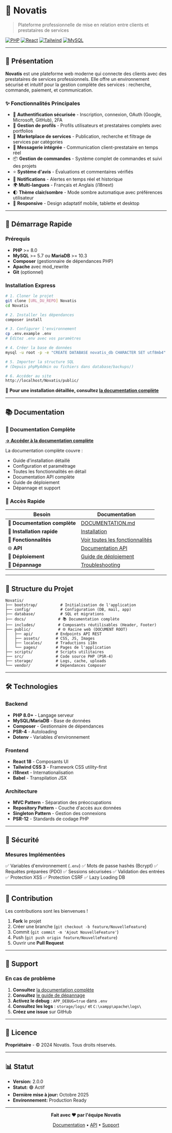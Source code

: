 # 🚀 Novatis

> Plateforme professionnelle de mise en relation entre clients et prestataires de services

[![PHP](https://img.shields.io/badge/PHP-8.0%2B-777BB4?logo=php)](https://php.net)
[![React](https://img.shields.io/badge/React-18-61DAFB?logo=react)](https://reactjs.org)
[![Tailwind](https://img.shields.io/badge/Tailwind-3.0-38B2AC?logo=tailwindcss)](https://tailwindcss.com)
[![MySQL](https://img.shields.io/badge/MySQL-8.0-4479A1?logo=mysql)](https://mysql.com)

---

## 📖 Présentation

**Novatis** est une plateforme web moderne qui connecte des clients avec des prestataires de services professionnels. Elle offre un environnement sécurisé et intuitif pour la gestion complète des services : recherche, commande, paiement, et communication.

### ✨ Fonctionnalités Principales

- 🔐 **Authentification sécurisée** - Inscription, connexion, OAuth (Google, Microsoft, GitHub), 2FA
- 👤 **Gestion de profils** - Profils utilisateurs et prestataires complets avec portfolios
- 💼 **Marketplace de services** - Publication, recherche et filtrage de services par catégories
- 💬 **Messagerie intégrée** - Communication client-prestataire en temps réel
- 📦 **Gestion de commandes** - Système complet de commandes et suivi des projets
- ⭐ **Système d'avis** - Évaluations et commentaires vérifiés
- 🔔 **Notifications** - Alertes en temps réel et historique
- 🌍 **Multi-langues** - Français et Anglais (i18next)
- 🌓 **Thème clair/sombre** - Mode sombre automatique avec préférences utilisateur
- 📱 **Responsive** - Design adaptatif mobile, tablette et desktop

---

## 🚀 Démarrage Rapide

### Prérequis

- **PHP** >= 8.0
- **MySQL** >= 5.7 ou **MariaDB** >= 10.3
- **Composer** (gestionnaire de dépendances PHP)
- **Apache** avec mod_rewrite
- **Git** (optionnel)

### Installation Express

```bash
# 1. Cloner le projet
git clone [URL_DU_REPO] Novatis
cd Novatis

# 2. Installer les dépendances
composer install

# 3. Configurer l'environnement
cp .env.example .env
# Éditez .env avec vos paramètres

# 4. Créer la base de données
mysql -u root -p -e "CREATE DATABASE novatis_db CHARACTER SET utf8mb4"

# 5. Importer la structure SQL
# (Depuis phpMyAdmin ou fichiers dans database/backups/)

# 6. Accéder au site
http://localhost/Novatis/public/
```

📖 **Pour une installation détaillée, consultez [la documentation complète](docs/DOCUMENTATION.md)**

---

## 📚 Documentation

### 📖 Documentation Complète

**[→ Accéder à la documentation complète](docs/DOCUMENTATION.md)**

La documentation complète couvre :
- Guide d'installation détaillé
- Configuration et paramétrage
- Toutes les fonctionnalités en détail
- Documentation API complète
- Guide de déploiement
- Dépannage et support

### 🎯 Accès Rapide

| Besoin | Documentation |
|--------|---------------|
| 📖 **Documentation complète** | [DOCUMENTATION.md](docs/DOCUMENTATION.md) |
| 🚀 **Installation rapide** | [Installation](docs/guides/installation/INSTALLATION.md) |
| 🔧 **Fonctionnalités** | [Voir toutes les fonctionnalités](docs/DOCUMENTATION.md#fonctionnalités) |
| 🌐 **API** | [Documentation API](docs/api/API.md) |
| 🚀 **Déploiement** | [Guide de déploiement](docs/deploiement/DEPLOIEMENT.md) |
| 🐛 **Dépannage** | [Troubleshooting](docs/guides/troubleshooting/TROUBLESHOOTING.md) |

---

## 📁 Structure du Projet

```
Novatis/
├── bootstrap/          # Initialisation de l'application
├── config/             # Configuration (DB, mail, app)
├── database/           # SQL et migrations
├── docs/              # 📚 Documentation complète
├── includes/          # Composants réutilisables (Header, Footer)
├── public/            # 🌐 Racine web (DOCUMENT ROOT)
│   ├── api/          # Endpoints API REST
│   ├── assets/       # CSS, JS, Images
│   ├── locales/      # Traductions i18n
│   └── pages/        # Pages de l'application
├── scripts/          # Scripts utilitaires
├── src/              # Code source PHP (PSR-4)
├── storage/          # Logs, cache, uploads
└── vendor/           # Dépendances Composer
```

---

## 🛠️ Technologies

### Backend
- **PHP 8.0+** - Langage serveur
- **MySQL/MariaDB** - Base de données
- **Composer** - Gestionnaire de dépendances
- **PSR-4** - Autoloading
- **Dotenv** - Variables d'environnement

### Frontend
- **React 18** - Composants UI
- **Tailwind CSS 3** - Framework CSS utility-first
- **i18next** - Internationalisation
- **Babel** - Transpilation JSX

### Architecture
- **MVC Pattern** - Séparation des préoccupations
- **Repository Pattern** - Couche d'accès aux données
- **Singleton Pattern** - Gestion des connexions
- **PSR-12** - Standards de codage PHP

---

## 🔐 Sécurité

### Mesures Implémentées

✅ Variables d'environnement (`.env`)
✅ Mots de passe hashés (Bcrypt)
✅ Requêtes préparées (PDO)
✅ Sessions sécurisées
✅ Validation des entrées
✅ Protection XSS
✅ Protection CSRF
✅ Lazy Loading DB

---

## 🤝 Contribution

Les contributions sont les bienvenues !

1. **Fork** le projet
2. Créer une branche (`git checkout -b feature/NouvelleFeature`)
3. Commit (`git commit -m 'Ajout NouvelleFeature'`)
4. Push (`git push origin feature/NouvelleFeature`)
5. Ouvrir une **Pull Request**

---

## 🐛 Support

### En cas de problème

1. **Consultez** [la documentation complète](docs/DOCUMENTATION.md)
2. **Consultez** [le guide de dépannage](docs/guides/troubleshooting/TROUBLESHOOTING.md)
3. **Activez le debug** : `APP_DEBUG=true` dans `.env`
4. **Consultez les logs** : `storage/logs/` et `C:\xampp\apache\logs\`
5. **Créez une issue** sur GitHub

---

## 📄 Licence

**Propriétaire** - © 2024 Novatis. Tous droits réservés.

---

## 📊 Statut

- **Version:** 2.0.0
- **Statut:** 🟢 Actif
- **Dernière mise à jour:** Octobre 2025
- **Environnement:** Production Ready

---

<div align="center">

**Fait avec ❤️ par l'équipe Novatis**

[Documentation](docs/DOCUMENTATION.md) • [API](docs/API.md) • [Support](docs/guides/troubleshooting/TROUBLESHOOTING.md)

</div>
